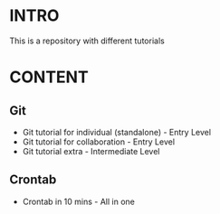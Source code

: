 # INTRO
This is a repository with different tutorials
# CONTENT
## Git
- Git tutorial for individual (standalone) - Entry Level
- Git tutorial for collaboration - Entry Level 
- Git tutorial extra - Intermediate Level 
## Crontab
- Crontab in 10 mins - All in one